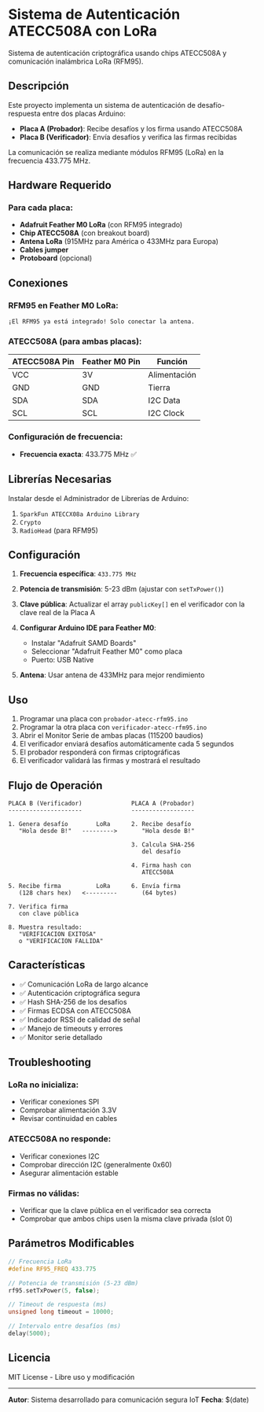 # Sistema de Autenticación ATECC508A con LoRa

Sistema de autenticación criptográfica usando chips ATECC508A y comunicación inalámbrica LoRa (RFM95).

## Descripción

Este proyecto implementa un sistema de autenticación de desafío-respuesta entre dos placas Arduino:

- **Placa A (Probador)**: Recibe desafíos y los firma usando ATECC508A
- **Placa B (Verificador)**: Envía desafíos y verifica las firmas recibidas

La comunicación se realiza mediante módulos RFM95 (LoRa) en la frecuencia 433.775 MHz.

## Hardware Requerido

### Para cada placa:
- **Adafruit Feather M0 LoRa** (con RFM95 integrado)
- **Chip ATECC508A** (con breakout board)
- **Antena LoRa** (915MHz para América o 433MHz para Europa)
- **Cables jumper**
- **Protoboard** (opcional)

## Conexiones

### RFM95 en Feather M0 LoRa:
```
¡El RFM95 ya está integrado! Solo conectar la antena.
```

### ATECC508A (para ambas placas):
| ATECC508A Pin | Feather M0 Pin | Función |
|---------------|----------------|---------|
| VCC           | 3V             | Alimentación |
| GND           | GND            | Tierra |
| SDA           | SDA            | I2C Data |
| SCL           | SCL            | I2C Clock |

### Configuración de frecuencia:
- **Frecuencia exacta**: 433.775 MHz ✅

## Librerías Necesarias

Instalar desde el Administrador de Librerías de Arduino:

1. `SparkFun ATECCX08a Arduino Library`
2. `Crypto`
3. `RadioHead` (para RFM95)

## Configuración

1. **Frecuencia específica**: `433.775 MHz`

2. **Potencia de transmisión**: 5-23 dBm (ajustar con `setTxPower()`)

3. **Clave pública**: Actualizar el array `publicKey[]` en el verificador con la clave real de la Placa A

4. **Configurar Arduino IDE para Feather M0**:
   - Instalar "Adafruit SAMD Boards"
   - Seleccionar "Adafruit Feather M0" como placa
   - Puerto: USB Native

5. **Antena**: Usar antena de 433MHz para mejor rendimiento

## Uso

1. Programar una placa con `probador-atecc-rfm95.ino`
2. Programar la otra placa con `verificador-atecc-rfm95.ino`
3. Abrir el Monitor Serie de ambas placas (115200 baudios)
4. El verificador enviará desafíos automáticamente cada 5 segundos
5. El probador responderá con firmas criptográficas
6. El verificador validará las firmas y mostrará el resultado

## Flujo de Operación

```
PLACA B (Verificador)              PLACA A (Probador)
---------------------              ------------------

1. Genera desafío        LoRa      2. Recibe desafío
   "Hola desde B!"   --------->       "Hola desde B!"

                                   3. Calcula SHA-256
                                      del desafío

                                   4. Firma hash con
                                      ATECC508A

5. Recibe firma          LoRa      6. Envía firma
   (128 chars hex)   <---------       (64 bytes)

7. Verifica firma
   con clave pública

8. Muestra resultado:
   "VERIFICACION EXITOSA" 
   o "VERIFICACION FALLIDA"
```

## Características

- ✅ Comunicación LoRa de largo alcance
- ✅ Autenticación criptográfica segura
- ✅ Hash SHA-256 de los desafíos
- ✅ Firmas ECDSA con ATECC508A
- ✅ Indicador RSSI de calidad de señal
- ✅ Manejo de timeouts y errores
- ✅ Monitor serie detallado

## Troubleshooting

### LoRa no inicializa:
- Verificar conexiones SPI
- Comprobar alimentación 3.3V
- Revisar continuidad en cables

### ATECC508A no responde:
- Verificar conexiones I2C
- Comprobar dirección I2C (generalmente 0x60)
- Asegurar alimentación estable

### Firmas no válidas:
- Verificar que la clave pública en el verificador sea correcta
- Comprobar que ambos chips usen la misma clave privada (slot 0)

## Parámetros Modificables

```cpp
// Frecuencia LoRa
#define RF95_FREQ 433.775

// Potencia de transmisión (5-23 dBm)
rf95.setTxPower(5, false);

// Timeout de respuesta (ms)
unsigned long timeout = 10000;

// Intervalo entre desafíos (ms)
delay(5000);
```

## Licencia

MIT License - Libre uso y modificación

---

**Autor**: Sistema desarrollado para comunicación segura IoT
**Fecha**: $(date)
